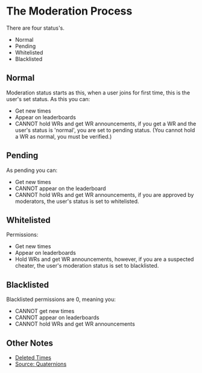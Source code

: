 # The Moderation Process
There are four status\'s.
- Normal
- Pending
- Whitelisted
- Blacklisted
## Normal
Moderation status starts as this, when a user joins for first time, this is the user's set status. As this you can:
- Get new times
- Appear on leaderboards
- CANNOT hold WRs and get WR announcements, if you get a WR and the user's status is 'normal', you are set to pending status. (You cannot hold a WR as normal, you must be verified.)
## Pending
As pending you can:
- Get new times
- CANNOT appear on the leaderboard
- CANNOT hold WRs and get WR announcements, if you are approved by moderators, the user's status is set to whitelisted.
## Whitelisted
Permissions:
- Get new times
- Appear on leaderboards
- Hold WRs and get WR announcements, however, if you are a suspected cheater, the user's moderation status is set to blacklisted.
## Blacklisted
Blacklisted permissions are 0, meaning you:
- CANNOT get new times
- CANNOT appear on leaderboards
- CANNOT hold WRs and get WR announcements
## Other Notes
- [Deleted Times](https://github.com/insyri/strafes.net-moderation-document-draft/blob/main/faq/moderation.md#i-cant-see-my-times)
- [Source: Quaternions](https://media.discordapp.net/attachments/550710704261300281/611428605079322646/unknown.png)
